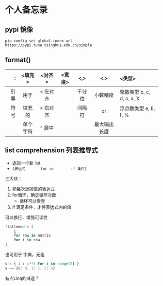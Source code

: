 # 个人备忘录

## pypi 镜像

`pip config set global.index-url https://pypi.tuna.tsinghua.edu.cn/simple`

## format()

| :  |   <填充>  |   <对齐> | <宽度>|  <,>  |   <.>     |         <类型>             |
|---:|:---------:| :------: |------|:-----:|:---------:|:-------------------------  |
|引导|  用于     |  < 左对齐 |      | 千分位|  小数精度  |   整数类型 b, c, d, o, x, X |
|符号|  填充的   |  > 右对齐 |      | 间隔符|    or     |      浮点数类型 e, E, f, %   |
|    |  单个字符 |   ^ 居中 |       |      | 最大输出长度|                            |

## list comprehension 列表推导式

- 返回一个新 list
- `[表达式       for in        if 条件]`

三大块：
1. 能每次返回值的表达式
2. for循环，确定循环次数
    - 循环可以嵌套
3. if 满足条件，才将表达式内的值

可以换行，增强可读性

```py
flattened = [
    i
    for row in matrix
    for i in row
]
```

也可用于 字典，元组

```py
s = { i : i**2 for i in range(3) }
s == {0: 0, 1: 1, 2: 4}
```

有点Linq的味道？